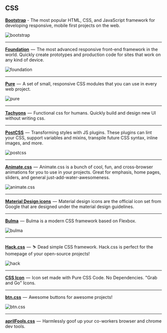 ## CSS

[**Bootstrap**](https://github.com/twbs/bootstrap) - The most popular HTML, CSS, and JavaScript framework for developing responsive, mobile first projects on the web.

![bootstrap](http://imgur.com/YHZifVh.png)

---
[**Foundation**](https://github.com/zurb/foundation-sites)  —  The most advanced responsive front-end framework in the world. Quickly create prototypes and production code for sites that work on any kind of device.

![foundation](http://imgur.com/gMugT6l.png)

---
[**Pure**](https://github.com/yahoo/pure)  —  A set of small, responsive CSS modules that you can use in every web project.

![pure](http://imgur.com/g0wa74Q.png)

---
[**Tachyons**](https://github.com/tachyons-css/tachyons)  —  Functional css for humans. Quickly build and design new UI without writing css.

---
[**PostCSS**](https://github.com/postcss/postcss)  —  Transforming styles with JS plugins. These plugins can lint your CSS, support variables and mixins, transpile future CSS syntax, inline images, and more.

![postcss](http://imgur.com/iw2T89A.png)

---
[**Animate.css**](https://github.com/daneden/animate.css)  —  Animate.css is a bunch of cool, fun, and cross-browser animations for you to use in your projects. Great for emphasis, home pages, sliders, and general just-add-water-awesomeness.

![animate.css](http://imgur.com/l94yNRx.png)

---
[**Material Design icons**](https://github.com/google/material-design-icons)  —  Material design icons are the official icon set from Google that are designed under the material design guidelines.

---
[**Bulma**](https://github.com/jgthms/bulma)  —  Bulma is a modern CSS framework based on Flexbox.

![bulma](http://imgur.com/Mn2mHI8.png)

---
[**Hack.css**](https://github.com/egoist/hack)  —  :skier: Dead simple CSS framework. Hack.css is perfect for the homepage of your open-source projects!

![hack](http://imgur.com/EmerKkb.png)

---
[**CSS Icon**](https://github.com/wentin/cssicon)  —  Icon set made with Pure CSS Code. No Dependencies. "Grab and Go" Icons.

---
[**btn.css**](https://github.com/ganapativs/bttn.css)  —  Awesome buttons for awesome projects!

![btn.css](http://imgur.com/Mxp9xIC.png)

---
[**aprilFools.css**](https://github.com/wesbos/aprilFools.css)  —  Harmlessly goof up your co-workers browser and chrome dev tools.
